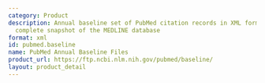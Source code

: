 ```yaml
---
category: Product
description: Annual baseline set of PubMed citation records in XML format providing
  complete snapshot of the MEDLINE database
format: xml
id: pubmed.baseline
name: PubMed Annual Baseline Files
product_url: https://ftp.ncbi.nlm.nih.gov/pubmed/baseline/
layout: product_detail
---
```

